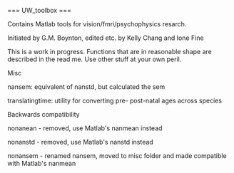 
=== UW_toolbox ===

Contains Matlab tools for vision/fmri/psychophysics resarch.  

Initiated by G.M. Boynton, edited etc. by Kelly Chang and Ione Fine

This is a work in progress. Functions that are in reasonable shape are described in the read me. Use other stuff at your own peril.


Misc

nansem: equivalent of nanstd, but calculated the sem

translatingtime: utility for converting pre- post-natal ages across species



Backwards compatibility

nonanean - removed, use Matlab's nanmean instead

nonanstd - removed, use Matlab's nanstd instead

nonansem - renamed nansem, moved to misc folder and made compatible with Matlab's nanmean




